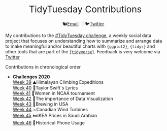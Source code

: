 <h1 style="font-weight:normal" align="center">
  &nbsp;TidyTuesday Contributions&nbsp;
</h1>

<div align="center">

🐿️[Email][Email]&nbsp;&nbsp;&nbsp;| 🐦[Twitter][Twitter]&nbsp;&nbsp;&nbsp;

</div>

<!--
Quick Link
-->

[Twitter]:https://twitter.com/lacapary
[Email]:mailto:lc.pacheco27@gmail.com

My contributions to the [#TidyTuesday challenge](https://github.com/rfordatascience/tidytuesday), a weekly social data project that focuses on understanding how to summarize and arrange data to make meaningful and/or beautiful charts with `{ggplot2}`, `{tidyr}` and other tools that are part of the [`{tidyverse}`](https://www.tidyverse.org/).
Feedback is very welcome via [Twitter](https://twitter.com/lacapary)

Contributions in chronological order 

* **Challenges 2020**
<br> [Week 39](https://github.com/Lacapary/T_Tuesday/blob/master/codes/week-39.md)  ⛰️Himalayan Climbing Expeditions 
<br> [Week 40](https://github.com/Lacapary/T_Tuesday/blob/master/codes/week-40.md)  🎵Taylor Swift´s Lyrics 
<br> [Week 41](https://github.com/Lacapary/T_Tuesday/blob/master/codes/week-41.md)  🏀Women in NCAA tournament
<br> [Week 42](https://github.com/Lacapary/T_Tuesday/blob/master/codes/week-42.md)  🦖The importance of Data Visualization
<br> [Week 43](https://github.com/Lacapary/T_Tuesday/blob/master/codes/week-43.md)  🍻Brewing in USA
<br> [Week 44](https://github.com/Lacapary/T_Tuesday/blob/master/codes/week-44.md)  🀃Canadian Wind Turbines
<br> [Week 45](https://github.com/Lacapary/T_Tuesday/blob/master/codes/week-45.md)  🛏️IKEA Prices in Saudi Arabian
<br> [Week 46](https://github.com/Lacapary/T_Tuesday/blob/master/codes/week-46.md)  📱Historical Phone Usage
